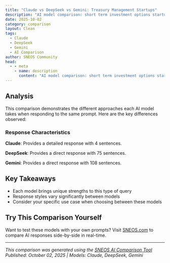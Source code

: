 ```yaml
---
title: "Claude vs DeepSeek vs Gemini: Treasury Management Startups"
description: "AI model comparison: short term investment options startups..."
date: 2025-10-02
category: comparison
layout: Clean
tags:
  - Claude
  - DeepSeek
  - Gemini
  - AI Comparison
author: SNEOS Community
head:
  - - meta
    - name: description
      content: "AI model comparison: short term investment options startups..."
---
```


<ChatComparison
  title="Claude vs DeepSeek vs Gemini: Treasury Management Startups"
  prompt="short term investment options startups"
  :responses='{
    "Claude": "Here are the best short-term investment options for startups to manage their cash flow:\n\n## **High-Liquidity Options (0-3 months)**\n\n**Money Market Accounts**\n- 4-5% APY currently\n- FDIC insured up to $250K\n- Easy access to funds\n\n**High-Yield Savings Accounts**\n- 4-5% APY from online banks\n- No minimum investment\n- Instant liquidity\n\n**Treasury Bills (T-Bills)**\n- 4-5% yields on 3-6 month terms\n- Backed by US government\n- Can sell before maturity\n\n## **Medium-Term Options (3-12 months)**\n\n**Certificates of Deposit (CDs)**\n- 4-5.5% APY for 6-12 month terms\n- FDIC insured\n- Penalty for early withdrawal\n\n**Treasury Notes**\n- 1-year notes yielding ~4.5%\n- Highly liquid secondary market\n- Low risk\n\n**Corporate Bond Funds (Short-term)**\n- Slightly higher yields than Treasuries\n- Professional management\n- Some credit risk\n\n## **Startup-Specific Considerations**\n\n\u2705 **Prioritize liquidity** - Keep 3-6 months operating expenses easily accessible\n\n\u2705 **Ladder investments** - Stagger maturity dates for regular cash flow\n\n\u2705 **FDIC limits** - Spread deposits across banks if over $250K\n\n\u274C **Avoid** stocks, crypto, or anything volatile with money needed for operations\n\n**Pro tip:** Many startups use a combination of high-yield savings (for immediate needs) and short-term CDs or T-Bills (for planned expenses 3-6 months out).\n\nWould you like specific recommendations based on your startup\u0027s cash position and timeline?",
    "DeepSeek": "Of course. For startups, \u0022short-term investment\u0022 has a very specific meaning: **parking cash that you will need for operational expenses (runway) in the next 6-18 months.** The primary goal is not high returns, but **capital preservation, liquidity, and safety.**\n\nThe worst thing a startup can do is tie up its crucial operating cash in a risky or illiquid investment.\n\nHere is a breakdown of short-term investment options for startups, from safest/most accessible to slightly higher yield (with slightly more complexity).\n\n---\n\n### Tier 1: The Essentials (Safest \u0026 Most Liquid)\n\nThese are the first places your startup\u0027s cash should go.\n\n1.  **Business Savings Account**\n    *   **What it is:** A standard bank account that pays a small amount of interest.\n    *   **Pros:** Extremely safe (FDIC insured up to $250,000), perfectly liquid, easy to set up.\n    *   **Cons:** Very low interest rates (often negligible).\n    *   **Best for:** The absolute core of your operating cash that you need immediate access to.\n\n2.  **High-Yield Savings Account (HYSA)**\n    *   **What it is:** A savings account, typically from an online bank, that offers significantly higher interest rates than traditional brick-and-mortar banks.\n    *   **Pros:** Much better yield than a standard savings account, still FDIC insured, highly liquid.\n    *   **Cons:** May have transfer limits or require a few days to move funds to your checking account.\n    *   **Best for:** The majority of your cash reserves that you don\u0027t need *today* but will need in the coming months. **This is often the best default option for most startups.**\n\n3.  **Business Money Market Accounts (MMA)**\n    *   **What it is:** A hybrid account that often has check-writing and debit card features like a checking account but earns interest like a savings account.\n    *   **Pros:** Good interest rates (similar to HYSAs), FDIC insured, offers more accessibility than a pure savings account.\n    *   **Cons:** May have higher minimum balance requirements to avoid fees or earn the top rate.\n    *   **Best for:** A central hub for your cash that you need semi-regular access to.\n\n---\n\n### Tier 2: Stepping Up the Yield (Slightly Less Liquid)\n\nOnce you have a solid base in an HYSA, you can consider these for a portion of your cash that you are confident you won\u0027t need for at least 3-6 months.\n\n4.  **Treasury Bills (T-Bills)**\n    *   **What it is:** Short-term U.S. government debt obligations with maturities of 4, 8, 13, 17, 26, and 52 weeks.\n    *   **Pros:** **Extremely safe** (backed by the full faith and credit of the U.S. government), exempt from state and local income tax, competitive yields.\n    *   **Cons:** Not as liquid as a bank account (you must sell them on the secondary market before maturity, which can involve a small fee and price fluctuation).\n    *   **How to Buy:** Through a brokerage platform like TreasuryDirect or your business brokerage account (e.g., Fidelity, Charles Schwab).\n\n5.  **Money Market Funds (MMFs)**\n    *   **What it is:** A type of mutual fund that invests in high-quality, short-term debt like T-Bills and commercial paper.\n    *   **Pros:** Very safe, stable net asset value (aims to stay at $1/share), offers higher yields than HYSAs in many cases, very liquid (settles in T\u002B1).\n    *   **Cons:** **Not FDIC insured.** However, they are regulated and invest in very low-risk securities.\n    *   **Best for:** Startups using a brokerage account for their cash. A great \u0022sweep\u0022 vehicle for un-invested cash in the account.\n\n6.  **Certificates of Deposit (CDs)**\n    *   **What it is:** A time deposit with a bank for a fixed term (e.g., 3, 6, 12 months) at a fixed interest rate.\n    *   **Pros:** FDIC insured, slightly higher yield than HYSAs for locking up your money.\n    *   **Cons:** **Penalties for early withdrawal.** This makes them risky for a startup whose cash needs can be unpredictable.\n    *   **Best for:** Only for cash you are 100% certain you will not need before the maturity date (e.g., funds earmarked for a tax payment in 9 months).\n\n---\n\n### What to Generally AVOID\n\n*   **The Stock Market (Equities):** Far too volatile. You could lose 20% of your runway right before you need to make payroll.\n*   **Corporate Bonds (even short-term):** Carry more risk than government securities.\n*   **Cryptocurrency:** The absolute opposite of a safe, short-term park for cash. It\u0027s pure speculation.\n*   **Anything Illiquid:** Real estate, private equity, etc.\n\n---\n\n### Actionable Plan for a Startup\n\n1.  **Open a Business Checking Account:** For day-to-day operations and payroll.\n2.  **Open a High-Yield Business Savings Account (HYSA):** Move all excess cash here. This is your primary \u0022short-term investment.\u0022\n3.  **Consider a Brokerage Account for a Portion:** Once you have a comfortable buffer (e.g., 6\u002B months of runway), open a business brokerage account.\n4.  **Use the Brokerage Account for T-Bills or a Money Market Fund:** Park cash here that you won\u0027t need for the next quarter. This can optimize your yield with minimal risk.\n5.  **Ladder T-Bills (Advanced):** If you have significant cash reserves, you can create a \u0022ladder\u0022 by buying T-Bills that mature at different times (e.g., every month) to maintain liquidity while capturing yields.\n\n**Key Takeaway:** For a startup, the best short-term investment is a **High-Yield Savings Account**, supplemented by **T-Bills or Money Market Funds** for cash with a known, longer time horizon. **Safety and liquidity always trump yield.**",
    "Gemini": "Okay, let\u0027s break down short-term investment options for startups.  It\u0027s important to understand that \u0022short-term\u0022 in a startup context often means a time horizon of weeks, months, or maybe a year or two, as they typically need liquidity and flexibility.\n\n**Core Principles \u0026 Considerations for Startups Investing Short-Term:**\n\n*   **Preservation of Capital is Key:** Startups generally can\u0027t afford to lose money on investments. Their primary goal is to keep cash safe and accessible.\n*   **Liquidity:** They need to be able to access the funds quickly and easily to cover operational expenses, take advantage of opportunities, or weather unexpected challenges.\n*   **Low Risk:** Short-term investments should have very low risk of principal loss.\n*   **Returns are Secondary:** While earning interest is a bonus, it\u0027s less important than safety and liquidity. Don\u0027t chase high yields at the expense of these core principles.\n*   **Diversification:** Even within low-risk options, spreading funds across multiple instruments or institutions can mitigate risk.\n*   **Compliance:** Be mindful of any compliance and legal requirements.\n\n**Short-Term Investment Options for Startups:**\n\n**1. High-Yield Savings Accounts (HYSAs):**\n\n*   **Description:** Savings accounts at banks or online financial institutions that offer significantly higher interest rates than traditional savings accounts.\n*   **Pros:**\n    *   FDIC/NCUA insured (up to \\$250,000 per depositor, per insured bank/credit union).\n    *   Highly liquid.\n    *   Easy to access funds.\n    *   Low minimum balances in many cases.\n*   **Cons:**\n    *   Interest rates fluctuate with the overall market.\n    *   Yields may still be relatively low compared to other investment options.\n*   **Best For:** Startups seeking the safest, most liquid option for their operating cash.\n\n**2. Money Market Accounts (MMAs):**\n\n*   **Description:**  Deposit accounts that typically offer higher interest rates than savings accounts, but may have higher minimum balance requirements and may limit the number of withdrawals per month.\n*   **Pros:**\n    *   FDIC/NCUA insured (up to \\$250,000 per depositor, per insured bank/credit union).\n    *   Generally more liquid than Certificates of Deposit (CDs).\n    *   Interest rates are typically higher than savings accounts.\n*   **Cons:**\n    *   May have minimum balance requirements.\n    *   May have withdrawal limitations.\n    *   Interest rates fluctuate.\n*   **Best For:** Startups with slightly larger cash reserves that need to earn more than a savings account but still require relatively easy access to funds.\n\n**3. Certificates of Deposit (CDs):**\n\n*   **Description:** A savings certificate with a fixed interest rate and a fixed term.  You agree to keep your money in the CD for the specified period (e.g., 3 months, 6 months, 1 year).\n*   **Pros:**\n    *   FDIC/NCUA insured (up to \\$250,000 per depositor, per insured bank/credit union).\n    *   Fixed interest rate provides predictable returns.\n    *   Can choose short-term durations (e.g., 3-month, 6-month).\n*   **Cons:**\n    *   Less liquid than savings or money market accounts.  Early withdrawal typically incurs a penalty.\n    *   Interest rates might not be as high as other investments.\n*   **Best For:**  Startups that have a portion of their funds they know they won\u0027t need for a specific period and want a slightly higher return than a savings account.  Laddering CDs (buying CDs with staggered maturity dates) can help improve liquidity.\n\n**4. Treasury Bills (T-Bills):**\n\n*   **Description:** Short-term debt securities issued by the U.S. government. They mature in less than a year.\n*   **Pros:**\n    *   Considered very low risk as they are backed by the full faith and credit of the U.S. government.\n    *   Highly liquid.\n    *   Exempt from state and local taxes.\n*   **Cons:**\n    *   Returns can be relatively low compared to other investment options, especially in a low-interest-rate environment.\n    *   May require setting up an account with TreasuryDirect or a brokerage firm.\n*   **Best For:** Startups seeking a very safe and liquid investment, especially if they have a significant amount of cash to invest.\n\n**5. Commercial Paper:**\n\n*   **Description:** Short-term, unsecured debt issued by corporations to finance short-term liabilities, such as payroll, accounts payable, and inventory.\n*   **Pros:**\n    *   Potentially higher yields than T-Bills or CDs.\n    *   Available in various maturities.\n*   **Cons:**\n    *   Not FDIC insured.\n    *   Higher risk than T-Bills, as it\u0027s corporate debt.  Credit ratings should be carefully reviewed.\n    *   May require a brokerage account to purchase.\n*   **Best For:** Startups that are comfortable taking on slightly more risk for a potentially higher return and have the resources to assess creditworthiness.\n\n**6. Government or Municipal Bonds (Short-Term):**\n\n*   **Description:** Debt securities issued by state and local governments or government agencies.  Focus on bonds with short maturities (e.g., less than 2 years).\n*   **Pros:**\n    *   Can offer tax advantages (e.g., municipal bonds are often exempt from federal income tax and sometimes state and local taxes).\n    *   Generally considered relatively safe.\n*   **Cons:**\n    *   Not FDIC insured.\n    *   Liquidity can vary depending on the specific bond.\n    *   Subject to interest rate risk (bond prices can decline if interest rates rise).\n    *   May require a brokerage account to purchase.\n*   **Best For:** Startups that have a need for tax-advantaged investments and are comfortable with slightly lower liquidity.\n\n**7. Money Market Funds (MMFs):**\n\n*   **Description:** Mutual funds that invest in short-term, low-risk debt securities, such as T-bills, commercial paper, and repurchase agreements.\n*   **Pros:**\n    *   Diversification within the fund.\n    *   Generally liquid.\n    *   Offer slightly higher yields than savings accounts.\n*   **Cons:**\n    *   Not FDIC insured (although many funds invest in government securities, so they are still very low risk).\n    *   Yields can fluctuate.\n*   **Best For:** Startups looking for diversification and slightly higher yields than savings accounts, but still need a high degree of liquidity.\n\n**8. Robo-advisors (Cash Management Features):**\n\n*   **Description:** Some robo-advisors offer cash management accounts that sweep your funds into partner banks, often providing higher yields than traditional savings accounts.\n*   **Pros:**\n    *   Convenient and automated.\n    *   Can offer higher yields than traditional savings accounts.\n    *   FDIC insured (up to the limit across all partner banks).\n*   **Cons:**\n    *   Yields can fluctuate.\n    *   Reliance on the robo-advisor\u0027s platform.\n*   **Best For:** Startups that are already using a robo-advisor for other investment purposes and want a convenient way to manage their cash.\n\n**Important Considerations Before Investing:**\n\n*   **Cash Flow Projections:**  Accurately forecast your cash needs to determine how much money you can afford to invest and for how long.\n*   **Risk Tolerance:**  Determine your startup\u0027s risk tolerance.  Err on the side of caution and prioritize safety and liquidity.\n*   **Investment Policy:**  Establish a clear investment policy that outlines your goals, risk tolerance, and investment guidelines.\n*   **Due Diligence:**  Research any investment thoroughly before committing funds.  Pay attention to the creditworthiness of issuers, fees, and liquidity.\n*   **Diversification:** Spread your investments across different types of assets or institutions to reduce risk.\n*   **Regular Review:**  Monitor your investments regularly and adjust your strategy as needed.\n*   **Consult with Professionals:**  Consider consulting with a financial advisor or accountant for personalized advice. They can help you choose the best investment options for your specific circumstances.\n\n**Disclaimer:**  I am an AI chatbot and cannot provide financial advice.  This information is for educational purposes only and should not be considered a recommendation to invest in any particular security or strategy. Always consult with a qualified financial professional before making any investment decisions.\n"
  }'
  published-date="11:50"
/>

## Analysis

This comparison demonstrates the different approaches each AI model takes when responding to the same prompt. Here are the key differences observed:

### Response Characteristics

**Claude**: Provides a detailed response with 4 sentences. 

**DeepSeek**: Provides a direct response with 75 sentences. 

**Gemini**: Provides a direct response with 108 sentences. 

## Key Takeaways

- Each model brings unique strengths to this type of query
- Response styles vary significantly between models
- Consider your specific use case when choosing between these models

## Try This Comparison Yourself

Want to test these models with your own prompts? Visit [SNEOS.com](https://sneos.com) to compare AI responses side-by-side in real-time.

---

*This comparison was generated using the [SNEOS AI Comparison Tool](https://sneos.com)*
*Published: October 02, 2025 | Models: Claude, DeepSeek, Gemini*
